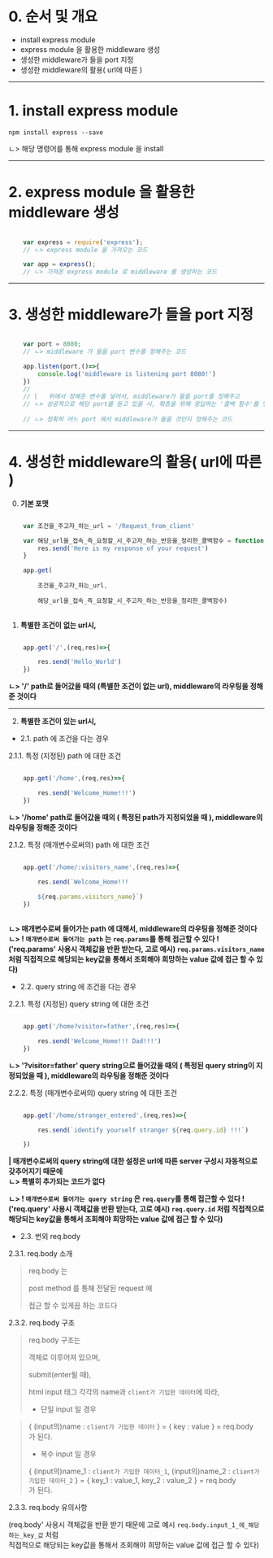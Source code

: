 # 0. 순서 및 개요   
   
* install express module   
* express module 을 활용한 middleware 생성   
* 생성한 middleware가 들을 port 지정   
* 생성한 middleware의 활용( url에 따른 )      
   
* * *
# 1. install express module   
   
    npm install express --save   
ㄴ> 해당 명령어를 통해 express module 을 install   
   
* * *
# 2. express module 을 활용한 middleware 생성   
   
```javascript
    
    var express = require('express');
    // ㄴ> express module 을 가져오는 코드

    var app = express();
    // ㄴ> 가져온 express module 로 middleware 를 생성하는 코드

```
   
* * *
# 3. 생성한 middleware가 들을 port 지정   
   
```javascript

    var port = 8080;
    // ㄴ> middleware 가 들을 port 변수를 정해주는 코드

    app.listen(port,()=>{
        console.log('middleware is listening port 8080!')
    })
    //  
    // |   위에서 정해준 변수를 넣어서, middleware가 들을 port를 정해주고
    // ㄴ> 성공적으로 해당 port를 듣고 있을 시, 확증을 위해 응답하는 '콜백 함수'를 넣어줘서
    
    // ㄴ> 정확히 어느 port 에서 middleware가 들을 것인지 정해주는 코드

```
   
* * *
# 4. 생성한 middleware의 활용( url에 따른 )   
   
0. **기본 포맷**      
   
```javascript

    var 조건을_주고자_하는_url = '/Request_from_client'

    var 해당_url을_접속_즉_요청할_시_주고자_하는_반응을_정리한_콜백함수 = function (req,res) {
        res.send('Here is my response of your request')
    }

    app.get(
        
        조건을_주고자_하는_url,
        
        해당_url을_접속_즉_요청할_시_주고자_하는_반응을_정리한_콜백함수)
    
```

1. **특별한 조건이 없는 url시,**   

```javascript

    app.get('/',(req,res)=>{

        res.send('Hello_World')
    })

```
**ㄴ> '/' path로 들어갔을 때의 (특별한 조건이 없는 url), middleware의 라우팅을 정해준 것이다**
   
* * *
   
2. **특별한 조건이 있는 url시,**
   
* 2.1. path 에 조건을 다는 경우   
   
2.1.1. 특정 (지정된) path 에 대한 조건
   
```javascript

    app.get('/home',(req,res)=>{

        res.send('Welcome_Home!!!')
    })

```
**ㄴ> '/home' path로 들어갔을 때의 ( 특정된 path가 지정되었을 때 ), middleware의 라우팅을 정해준 것이다**
   
2.1.2. 특정 (매개변수로써의) path 에 대한 조건   
   
```javascript

    app.get('/home/:visitors_name',(req,res)=>{

        res.send(`Welcome_Home!!! 
        
        ${req.params.visitors_name}`)
    })
   
```
**ㄴ> 매개변수로써 들어가는 path 에 대해서, middleware의 라우팅을 정해준 것이다**   
**ㄴ> ! `매개변수로써 들어가는 path` 는 `req.params`를 통해 접근할 수 있다 !**   **('req.params' 사용시 객체값을 반환 받는다, 고로 예시) `req.params.visitors_name` 처럼 직접적으로 해당되는 key값을 통해서 조회해야 희망하는 value 값에 접근 할 수 있다)**   

* 2.2. query string 에 조건을 다는 경우   
   
2.2.1. 특정 (지정된) query string 에 대한 조건
   
```javascript

    app.get('/home?visitor=father',(req,res)=>{

        res.send('Welcome_Home!!! Dad!!!')
    })

```
**ㄴ> '?visitor=father' query string으로 들어갔을 때의 ( 특정된 query string이 지정되었을 때 ), middleware의 라우팅을 정해준 것이다**
   
2.2.2. 특정 (매개변수로써의) query string 에 대한 조건   
   
```javascript

    app.get('/home/stranger_entered',(req,res)=>{

        res.send(`identify yourself stranger ${req.query.id} !!!`)

    })
```

**| 매개변수로써의 query string에 대한 설정은 url에 따른 server 구성시 자동적으로 갖추어지기 때문에**   
**ㄴ> 특별히 추가되는 코드가 없다**   
   
**ㄴ> ! `매개변수로써 들어가는 query string` 은 `req.query`를 통해 접근할 수 있다 !**   **('req.query' 사용시 객체값을 반환 받는다, 고로 예시) `req.query.id` 처럼 직접적으로 해당되는 key값을 통해서 조회해야 희망하는 value 값에 접근 할 수 있다)**   
   
* 2.3. 번외 req.body   
   
2.3.1. req.body 소개   
   
>   req.body 는   
>      
>   post method 를 통해 전달된 request 에   
>      
>   접근 할 수 있게끔 하는 코드다   

2.3.2. req.body 구조   
   
>   req.body 구조는   
>      
>   객체로 이루어져 있으며,   
>      
>   submit(enter될 때),   
>      
>   html input 태그 각각의 name과 `client가 기입한 데이터`에 따라,   
>   
>   * 단일 input 일 경우   

>   { (input의)name : `client가 기입한 데이터` } = { key : value } = req.body   
>   가 된다.     
>       
>   * 복수 input 일 경우   
>   
>   { (input의)name_1 : `client가 기입한 데이터_1`, (input의)name_2 : `client가 기입한 데이터_2` } = { key_1 : value_1, key_2 : value_2 } = req.body   
>   가 된다.     
   
2.3.3. req.body 유의사항   
   
(req.body' 사용시 객체값을 반환 받기 때문에 고로 예시 `req.body.input_1_에_해당하는_key_값` 처럼   
 직접적으로 해당되는 key값을 통해서 조회해야 희망하는 value 값에 접근 할 수 있다)